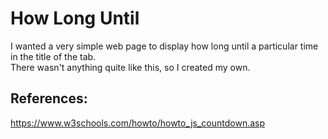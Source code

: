 # How Long Until

I wanted a very simple web page to display how long until a particular time in the title of the tab.  
There wasn't anything quite like this, so I created my own.  

References: 
--------------  
https://www.w3schools.com/howto/howto_js_countdown.asp  
